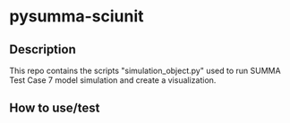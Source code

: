# pysumma-sciunit

## Description 

This repo contains the scripts "simulation_object.py" used to run SUMMA Test Case 7 model simulation and create a visualization. 

## How to use/test


